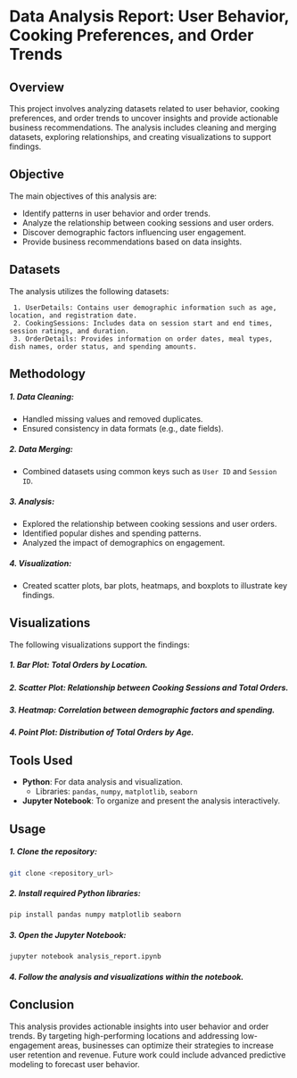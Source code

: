 

# Data Analysis Report: User Behavior, Cooking Preferences, and Order Trends

## Overview
This project involves analyzing datasets related to user behavior, cooking preferences, and order trends to uncover insights and provide actionable business recommendations. The analysis includes cleaning and merging datasets, exploring relationships, and creating visualizations to support findings.

## Objective
The main objectives of this analysis are:
- Identify patterns in user behavior and order trends.
- Analyze the relationship between cooking sessions and user orders.
- Discover demographic factors influencing user engagement.
- Provide business recommendations based on data insights.

## Datasets
The analysis utilizes the following datasets:
    
     1. UserDetails: Contains user demographic information such as age, location, and registration date.
     2. CookingSessions: Includes data on session start and end times, session ratings, and duration.
     3. OrderDetails: Provides information on order dates, meal types, dish names, order status, and spending amounts.

## Methodology

##### 1. **Data Cleaning**:
   - Handled missing values and removed duplicates.
   - Ensured consistency in data formats (e.g., date fields).

##### 2. **Data Merging**:
   - Combined datasets using common keys such as `User ID` and `Session ID`.

##### 3. **Analysis**:
   - Explored the relationship between cooking sessions and user orders.
   - Identified popular dishes and spending patterns.
   - Analyzed the impact of demographics on engagement.

##### 4. **Visualization**:
   - Created scatter plots, bar plots, heatmaps, and boxplots to illustrate key findings.

## Visualizations
The following visualizations support the findings:
##### 1. **Bar Plot**: Total Orders by Location.
##### 2. **Scatter Plot**: Relationship between Cooking Sessions and Total Orders.
##### 3. **Heatmap**: Correlation between demographic factors and spending.
##### 4. **Point Plot**: Distribution of Total Orders by Age.

## Tools Used
- **Python**: For data analysis and visualization.
  - Libraries: `pandas`, `numpy`, `matplotlib`, `seaborn`
- **Jupyter Notebook**: To organize and present the analysis interactively.

## Usage

##### 1. Clone the repository:
   ```bash
   git clone <repository_url>
   ```
##### 2. Install required Python libraries:
   ```bash
   pip install pandas numpy matplotlib seaborn
   ```
##### 3. Open the Jupyter Notebook:
   ```bash
   jupyter notebook analysis_report.ipynb
   ```

##### 4. Follow the analysis and visualizations within the notebook.

## Conclusion
This analysis provides actionable insights into user behavior and order trends. By targeting high-performing locations and addressing low-engagement areas, businesses can optimize their strategies to increase user retention and revenue. Future work could include advanced predictive modeling to forecast user behavior.


